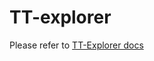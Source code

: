 # TT-explorer

Please refer to [TT-Explorer docs](https://docs.tenstorrent.com/tt-mlir/tt-explorer.html)
